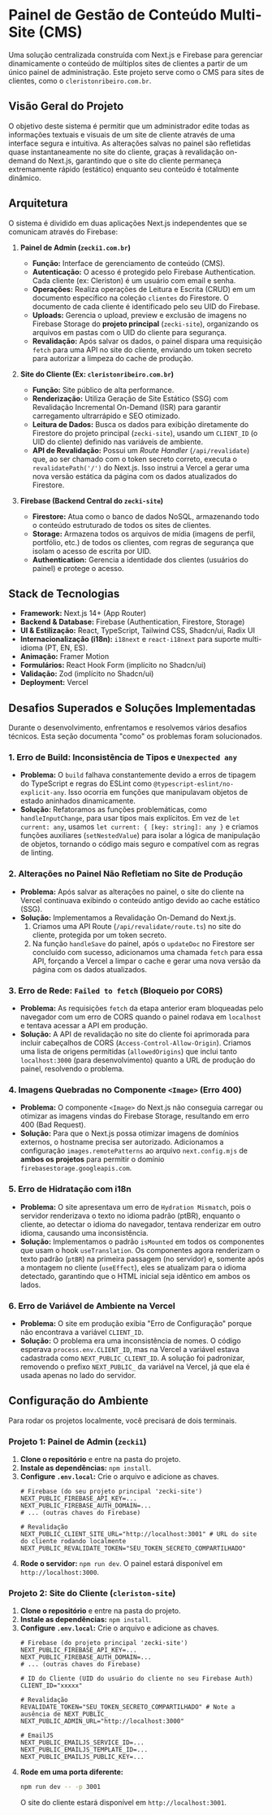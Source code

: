 # Painel de Gestão de Conteúdo Multi-Site (CMS)

Uma solução centralizada construída com Next.js e Firebase para gerenciar dinamicamente o conteúdo de múltiplos sites de clientes a partir de um único painel de administração. Este projeto serve como o CMS para sites de clientes, como o `cleristonribeiro.com.br`.

## Visão Geral do Projeto

O objetivo deste sistema é permitir que um administrador edite todas as informações textuais e visuais de um site de cliente através de uma interface segura e intuitiva. As alterações salvas no painel são refletidas quase instantaneamente no site do cliente, graças à revalidação on-demand do Next.js, garantindo que o site do cliente permaneça extremamente rápido (estático) enquanto seu conteúdo é totalmente dinâmico.

## Arquitetura

O sistema é dividido em duas aplicações Next.js independentes que se comunicam através do Firebase:

1.  **Painel de Admin (`zecki1.com.br`)**
    *   **Função:** Interface de gerenciamento de conteúdo (CMS).
    *   **Autenticação:** O acesso é protegido pelo Firebase Authentication. Cada cliente (ex: Cleriston) é um usuário com email e senha.
    *   **Operações:** Realiza operações de Leitura e Escrita (CRUD) em um documento específico na coleção `clientes` do Firestore. O documento de cada cliente é identificado pelo seu UID do Firebase.
    *   **Uploads:** Gerencia o upload, preview e exclusão de imagens no Firebase Storage do **projeto principal** (`zecki-site`), organizando os arquivos em pastas com o UID do cliente para segurança.
    *   **Revalidação:** Após salvar os dados, o painel dispara uma requisição `fetch` para uma API no site do cliente, enviando um token secreto para autorizar a limpeza do cache de produção.

2.  **Site do Cliente (Ex: `cleristonribeiro.com.br`)**
    *   **Função:** Site público de alta performance.
    *   **Renderização:** Utiliza Geração de Site Estático (SSG) com Revalidação Incremental On-Demand (ISR) para garantir carregamento ultrarrápido e SEO otimizado.
    *   **Leitura de Dados:** Busca os dados para exibição diretamente do Firestore do projeto principal (`zecki-site`), usando um `CLIENT_ID` (o UID do cliente) definido nas variáveis de ambiente.
    *   **API de Revalidação:** Possui um *Route Handler* (`/api/revalidate`) que, ao ser chamado com o token secreto correto, executa o `revalidatePath('/')` do Next.js. Isso instrui a Vercel a gerar uma nova versão estática da página com os dados atualizados do Firestore.

3.  **Firebase (Backend Central do `zecki-site`)**
    *   **Firestore:** Atua como o banco de dados NoSQL, armazenando todo o conteúdo estruturado de todos os sites de clientes.
    *   **Storage:** Armazena todos os arquivos de mídia (imagens de perfil, portfólio, etc.) de todos os clientes, com regras de segurança que isolam o acesso de escrita por UID.
    *   **Authentication:** Gerencia a identidade dos clientes (usuários do painel) e protege o acesso.

## Stack de Tecnologias

-   **Framework:** Next.js 14+ (App Router)
-   **Backend & Database:** Firebase (Authentication, Firestore, Storage)
-   **UI & Estilização:** React, TypeScript, Tailwind CSS, Shadcn/ui, Radix UI
-   **Internacionalização (i18n):** `i18next` e `react-i18next` para suporte multi-idioma (PT, EN, ES).
-   **Animação:** Framer Motion
-   **Formulários:** React Hook Form (implícito no Shadcn/ui)
-   **Validação:** Zod (implícito no Shadcn/ui)
-   **Deployment:** Vercel

## Desafios Superados e Soluções Implementadas

Durante o desenvolvimento, enfrentamos e resolvemos vários desafios técnicos. Esta seção documenta "como" os problemas foram solucionados.

### 1. Erro de Build: Inconsistência de Tipos e `Unexpected any`
-   **Problema:** O `build` falhava constantemente devido a erros de tipagem do TypeScript e regras do ESLint como `@typescript-eslint/no-explicit-any`. Isso ocorria em funções que manipulavam objetos de estado aninhados dinamicamente.
-   **Solução:** Refatoramos as funções problemáticas, como `handleInputChange`, para usar tipos mais explícitos. Em vez de `let current: any`, usamos `let current: { [key: string]: any }` e criamos funções auxiliares (`setNestedValue`) para isolar a lógica de manipulação de objetos, tornando o código mais seguro e compatível com as regras de linting.

### 2. Alterações no Painel Não Refletiam no Site de Produção
-   **Problema:** Após salvar as alterações no painel, o site do cliente na Vercel continuava exibindo o conteúdo antigo devido ao cache estático (SSG).
-   **Solução:** Implementamos a Revalidação On-Demand do Next.js.
    1.  Criamos uma API Route (`/api/revalidate/route.ts`) no site do cliente, protegida por um token secreto.
    2.  Na função `handleSave` do painel, após o `updateDoc` no Firestore ser concluído com sucesso, adicionamos uma chamada `fetch` para essa API, forçando a Vercel a limpar o cache e gerar uma nova versão da página com os dados atualizados.

### 3. Erro de Rede: `Failed to fetch` (Bloqueio por CORS)
-   **Problema:** As requisições `fetch` da etapa anterior eram bloqueadas pelo navegador com um erro de CORS quando o painel rodava em `localhost` e tentava acessar a API em produção.
-   **Solução:** A API de revalidação no site do cliente foi aprimorada para incluir cabeçalhos de CORS (`Access-Control-Allow-Origin`). Criamos uma lista de origens permitidas (`allowedOrigins`) que inclui tanto `localhost:3000` (para desenvolvimento) quanto a URL de produção do painel, resolvendo o problema.

### 4. Imagens Quebradas no Componente `<Image>` (Erro 400)
-   **Problema:** O componente `<Image>` do Next.js não conseguia carregar ou otimizar as imagens vindas do Firebase Storage, resultando em erro 400 (Bad Request).
-   **Solução:** Para que o Next.js possa otimizar imagens de domínios externos, o hostname precisa ser autorizado. Adicionamos a configuração `images.remotePatterns` ao arquivo `next.config.mjs` de **ambos os projetos** para permitir o domínio `firebasestorage.googleapis.com`.

### 5. Erro de Hidratação com i18n
-   **Problema:** O site apresentava um erro de `Hydration Mismatch`, pois o servidor renderizava o texto no idioma padrão (ptBR), enquanto o cliente, ao detectar o idioma do navegador, tentava renderizar em outro idioma, causando uma inconsistência.
-   **Solução:** Implementamos o padrão `isMounted` em todos os componentes que usam o hook `useTranslation`. Os componentes agora renderizam o texto padrão (`ptBR`) na primeira passagem (no servidor) e, somente após a montagem no cliente (`useEffect`), eles se atualizam para o idioma detectado, garantindo que o HTML inicial seja idêntico em ambos os lados.

### 6. Erro de Variável de Ambiente na Vercel
-   **Problema:** O site em produção exibia "Erro de Configuração" porque não encontrava a variável `CLIENT_ID`.
-   **Solução:** O problema era uma inconsistência de nomes. O código esperava `process.env.CLIENT_ID`, mas na Vercel a variável estava cadastrada como `NEXT_PUBLIC_CLIENT_ID`. A solução foi padronizar, removendo o prefixo `NEXT_PUBLIC_` da variável na Vercel, já que ela é usada apenas no lado do servidor.

## Configuração do Ambiente

Para rodar os projetos localmente, você precisará de dois terminais.

### Projeto 1: Painel de Admin (`zecki1`)

1.  **Clone o repositório** e entre na pasta do projeto.
2.  **Instale as dependências:** `npm install`.
3.  **Configure `.env.local`:** Crie o arquivo e adicione as chaves.
    ```env
    # Firebase (do seu projeto principal 'zecki-site')
    NEXT_PUBLIC_FIREBASE_API_KEY=...
    NEXT_PUBLIC_FIREBASE_AUTH_DOMAIN=...
    # ... (outras chaves do Firebase)

    # Revalidação
    NEXT_PUBLIC_CLIENT_SITE_URL="http://localhost:3001" # URL do site do cliente rodando localmente
    NEXT_PUBLIC_REVALIDATE_TOKEN="SEU_TOKEN_SECRETO_COMPARTILHADO"
    ```
4.  **Rode o servidor:** `npm run dev`. O painel estará disponível em `http://localhost:3000`.

### Projeto 2: Site do Cliente (`cleriston-site`)

1.  **Clone o repositório** e entre na pasta do projeto.
2.  **Instale as dependências:** `npm install`.
3.  **Configure `.env.local`:** Crie o arquivo e adicione as chaves.
    ```env
    # Firebase (do projeto principal 'zecki-site')
    NEXT_PUBLIC_FIREBASE_API_KEY=...
    NEXT_PUBLIC_FIREBASE_AUTH_DOMAIN=...
    # ... (outras chaves do Firebase)

    # ID do Cliente (UID do usuário do cliente no seu Firebase Auth)
    CLIENT_ID="xxxxx"

    # Revalidação
    REVALIDATE_TOKEN="SEU_TOKEN_SECRETO_COMPARTILHADO" # Note a ausência de NEXT_PUBLIC_
    NEXT_PUBLIC_ADMIN_URL="http://localhost:3000"
    
    # EmailJS
    NEXT_PUBLIC_EMAILJS_SERVICE_ID=...
    NEXT_PUBLIC_EMAILJS_TEMPLATE_ID=...
    NEXT_PUBLIC_EMAILJS_PUBLIC_KEY=...
    ```
4.  **Rode em uma porta diferente:**
    ```bash
    npm run dev -- -p 3001
    ```
    O site do cliente estará disponível em `http://localhost:3001`.